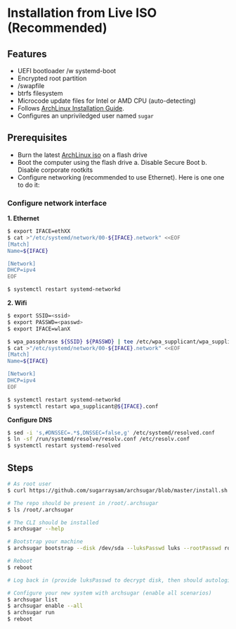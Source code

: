 # Installation from Live ISO (Recommended)

## Features

- UEFI bootloader /w systemd-boot
- Encrypted root partition
- /swapfile
- btrfs filesystem
- Microcode update files for Intel or AMD CPU (auto-detecting)
- Follows [ArchLinux Installation Guide](https://wiki.archlinux.org/index.php/Installation_guide).
- Configures an unpriviledged user named `sugar`

## Prerequisites

- Burn the latest [ArchLinux iso](https://www.archlinux.org/download/) on a flash drive
- Boot the computer using the flash drive
  a. Disable Secure Boot
  b. Disable corporate rootkits
- Configure networking (recommended to use Ethernet). Here is one one to do it:

### Configure network interface

**1. Ethernet**

```bash
$ export IFACE=ethXX
$ cat >"/etc/systemd/network/00-${IFACE}.network" <<EOF
[Match]
Name=${IFACE}

[Network]
DHCP=ipv4
EOF

$ systemctl restart systemd-networkd
```

**2. Wifi**

```bash
$ export SSID=<ssid>
$ export PASSWD=<passwd>
$ export IFACE=wlanX

$ wpa_passphrase ${SSID} ${PASSWD} | tee /etc/wpa_supplicant/wpa_supplicant-${IFACE}.conf
$ cat >"/etc/systemd/network/00-${IFACE}.network" <<EOF
[Match]
Name=${IFACE}

[Network]
DHCP=ipv4
EOF

$ systemctl restart systemd-networkd
$ systemctl restart wpa_supplicant@${IFACE}.conf
```

**Configure DNS**

```bash
$ sed -i 's,#DNSSEC=.*$,DNSSEC=false,g' /etc/systemd/resolved.conf
$ ln -sf /run/systemd/resolve/resolv.conf /etc/resolv.conf
$ systemctl restart systemd-resolved
```

## Steps

```bash
# As root user
$ curl https://github.com/sugarraysam/archsugar/blob/master/install.sh | bash

# The repo should be present in /root/.archsugar
$ ls /root/.archsugar

# The CLI should be installed
$ archsugar --help

# Bootstrap your machine
$ archsugar bootstrap --disk /dev/sda --luksPasswd luks --rootPasswd root --userPasswd user

# Reboot
$ reboot

# Log back in (provide luksPasswd to decrypt disk, then should autologin as sugar)

# Configure your new system with archsugar (enable all scenarios)
$ archsugar list
$ archsugar enable --all
$ archsugar run
$ reboot
```
